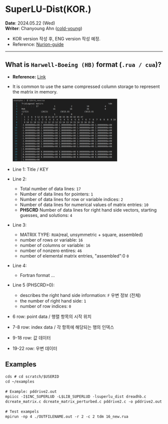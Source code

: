 # SuperLU-Dist(KOR.)
**Date**: 2024.05.22 (Wed) <br>
**Writer**: Chanyoung Ahn ([cold-young](https://github.com/cold-young))

- KOR version 작성 후, ENG version 작성 예정.
- Reference: [Nurion-guide](https://docs-ksc.gitbook.io/nurion-user-guide-eng)
___

## What is `Harwell-Boeing (HB)` format (`.rua / cua`)? 
- **Reference:** [Link](https://people.sc.fsu.edu/~jburkardt/data/hb/hb.html)
- It is common to use the same compressed column storage to represent the matrix in memory.

    <img src="../img/HPC_02_HB_Format.png" height=200><br>

- Line 1: Title / KEY
- Line 2: 
  - Total number of data lines: `17`
  - Number of data lines for pointers: `1`
  - Number of data lines for row or variable indices: `2`
  - Number of data lines for numerical values of matrix entries: `10`
  - **PHSCRD** Number of data lines for right hand side vectors, starting guesses, and solutions: `4`
- Line 3: 
  - MATRIX TYPE: `RUA`(real, unsymmetric + square, assembled)
  - number of rows or variable: `16`
  - number of columns or variable: `16`
  - number of nonzero entires: `46`
  - number of elemental matrix entries, "assembled":0 `0`
- Line 4:
  - Fortran format ...
- Line 5 (PHSCRD>0):
  - describes the right hand side information: `F`  우변 정보 (전체)
  - the number of right hand side: `1`
  - number of row indices: `0`

- 6 row: point data / 행렬 항목의 시작 위치
- 7-8 row: index data / 각 항목에 해당되는 행의 인덱스
- 9-18 row: 값 데이터
- 19-22 row: 우변 데이터
## Examples

```shell
cds # cd scratch/$USERID
cd ~/examples

# Example: pddrive2.out
mpiicc -I$INC_SUPERLUD -L$LIB_SUPERLUD -lsuperlu_dist dreadhb.c dcreate_matrix.c dcreate_matrix_perturbed.c pddrive2.c -o pddrive2.out

# Test exampels
mpirun -np 4 ./OUTFILENAME.out -r 2 -c 2 tdm 16_new.rua 
```